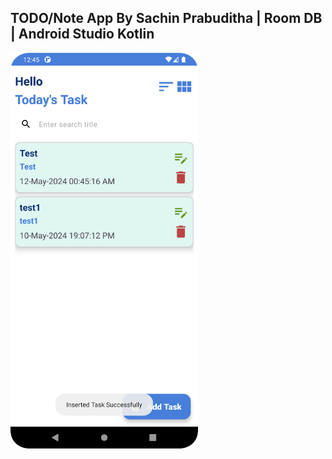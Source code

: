 ## TODO/Note App By Sachin Prabuditha | Room DB | Android Studio Kotlin

<img src="ToDo App Screenshots/Screenshot_20240512_004522.png" width="300" />



